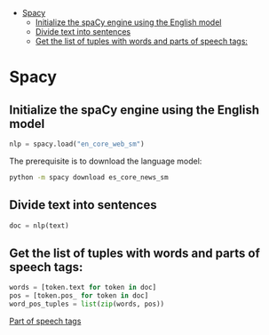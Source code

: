 <!--ts-->
   * [Spacy](#spacy)
      * [Initialize the spaCy engine using the English model](#initialize-the-spacy-engine-using-the-english-model)
      * [Divide text into sentences](#divide-text-into-sentences)
      * [Get the list of tuples with words and parts of speech tags:](#get-the-list-of-tuples-with-words-and-parts-of-speech-tags)

<!-- Added by: gil_diy, at: Mon 14 Feb 2022 10:09:05 IST -->

<!--te-->


# Spacy

## Initialize the spaCy engine using the English model
```python
nlp = spacy.load("en_core_web_sm")
```

The prerequisite is to download the language model:

```bash
python -m spacy download es_core_news_sm
```

## Divide text into sentences

```python
doc = nlp(text)
```

## Get the list of tuples with words and parts of speech tags:

```python
words = [token.text for token in doc]
pos = [token.pos_ for token in doc]
word_pos_tuples = list(zip(words, pos))
```

[Part of speech tags](https://universaldependencies.org/docs/u/pos/)